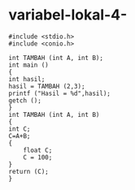 # variabel-lokal-4-



    #include <stdio.h>
    #include <conio.h>

    int TAMBAH (int A, int B);
    int main ()
    {
    int hasil;
    hasil = TAMBAH (2,3);
    printf ("Hasil = %d",hasil);
    getch ();
    }
    int TAMBAH (int A, int B)
    {
    int C;
    C=A+B;
    {
        float C;
        C = 100;
    }
    return (C);
    }
